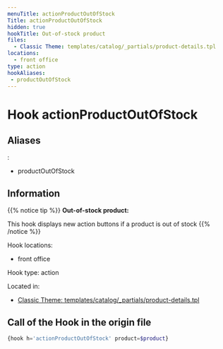 ```yaml
---
menuTitle: actionProductOutOfStock
Title: actionProductOutOfStock
hidden: true
hookTitle: Out-of-stock product
files:
  - Classic Theme: templates/catalog/_partials/product-details.tpl
locations:
  - front office
type: action
hookAliases:
 - productOutOfStock
---
```


# Hook actionProductOutOfStock

## Aliases
: 
 - productOutOfStock



## Information

{{% notice tip %}}
**Out-of-stock product:** 

This hook displays new action buttons if a product is out of stock
{{% /notice %}}

Hook locations: 
  - front office

Hook type: action

Located in: 
  - [Classic Theme: templates/catalog/_partials/product-details.tpl](https://github.com/PrestaShop/classic-theme/blob/develop/templates/catalog/_partials/product-details.tpl)

## Call of the Hook in the origin file

```php
{hook h='actionProductOutOfStock' product=$product}
```